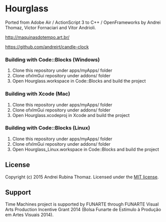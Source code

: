 # Hourglass

Ported from Adobe Air / ActionScript 3 to C++ / OpenFrameworks by Andrei Thomaz, Victor Fornaciari and Vitor Andrioli.

http://maquinasdotempo.art.br/ 

https://github.com/andreirt/candle-clock

### Building with Code::Blocks (Windows)

1. Clone this repository under apps/myApps/ folder
2. Clone ofxImGui repository under addons/ folder
3. Open Hourglass.workspace in Code::Blocks and build the project

### Building with Xcode (Mac)

1. Clone this repository under apps/myApps/ folder
2. Clone ofxImGui repository under addons/ folder
3. Open Hourglass.xcodeproj in Xcode and build the project

### Building with Code::Blocks (Linux)

1. Clone this repository under apps/myApps/ folder
2. Clone ofxImGui repository under addons/ folder
3. Open Hourglass_Linux.workspace in Code::Blocks and build the project

## License

Copyright (c) 2015 Andrei Rubina Thomaz. Licensed under the [MIT license](bin/license.txt).

## Support

Time Machines project is supported by FUNARTE through FUNARTE Visual Arts Production Incentive Grant 2014 (Bolsa Funarte de Estímulo à Produção em Artes Visuais 2014).
